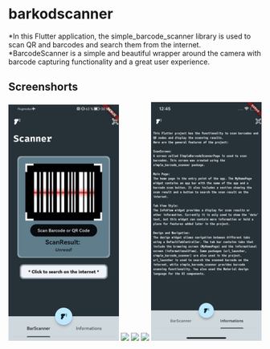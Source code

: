 # barkodscanner

*In this Flutter application, the simple_barcode_scanner library is used to scan QR and barcodes and search them from the internet.
*BarcodeScanner is a simple and beautiful wrapper around the camera with barcode capturing functionality and a great user experience.

## Screenshorts
<p>
  <img src="preview/preview1.jpeg" width="220"/>
  <img src="preview/preview2.png" width="220"/>
  <img src="preview/preview3.png" width="220"/>
  <img src="preview/preview4.png" width="220"/>
  <img src="preview/preview5.png" width="220"/>
</p>




